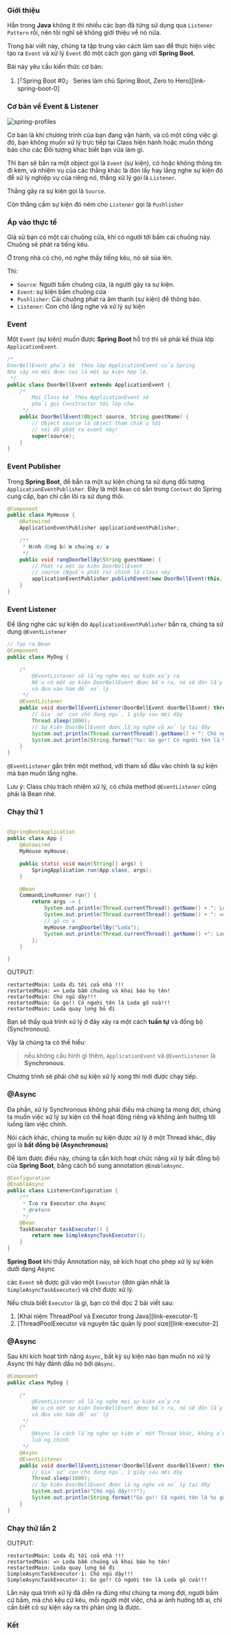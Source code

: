 

### Giới thiệu

Hẳn trong **Java** không ít thì nhiều các bạn đã từng sử dụng qua `Listener Pattern` rồi, nên tôi nghĩ sẽ không giới thiệu về nó nữa.

Trong bài viết này, chúng ta tập trung vào cách làm sao để thực hiện việc tạo ra `Event` và xử lý `Event` đó một cách gọn gàng với **Spring Boot**.

Bài này yêu cầu kiến thức cơ bản:

1. [「Spring Boot #0」 Series làm chủ Spring Boot, Zero to Hero][link-spring-boot-0]

### Cơ bản về Event & Listener

![spring-profiles](../../images/loda1559286387703/2.jpg)

Cơ bản là khi chương trình của bạn đang vận hành, và có một công việc gì đó, bạn không muốn xử lý trực tiếp tại Class hiện hành hoặc muốn thông báo cho các Đối tượng khác biết bạn vừa làm gì.

Thì bạn sẽ bắn ra một object gọi là `Event` (sự kiện), có hoặc không thông tin đi kèm, và nhiệm vụ của các thằng khác là đón lấy hay lắng nghe sự kiện đó để xử lý nghiệp vụ của riêng nó, thằng xử lý gọi là `Listener`.

Thằng gây ra sự kiện gọi là `Source`.

Còn thằng cầm sự kiện đó ném cho `Listener` gọi là `Pushlisher`

### Áp vào thực tế

Giả sử bạn có một cái chuông cửa, khi có người tới bấm cái chuông này. Chuông sẽ phát ra tiếng kêu.

Ở trong nhà có chó, nó nghe thấy tiếng kêu, nó sẽ sủa lên.

Thì:

- `Source`: Người bấm chuông cửa, là người gây ra sự kiện.
- `Event`: sự kiện bấm chuông cửa
- `Pushlisher`: Cái chuông phát ra âm thanh (sự kiện) để thông báo.
- `Listener`: Con chó lắng nghe và xử lý sự kiện

### Event

Một `Event` (sự kiện) muốn được **Spring Boot** hỗ trợ thì sẽ phải kế thừa lớp `ApplicationEvent`.

```java
/*
DoorBellEvent phải kế thừa lớp ApplicationEvent của Spring
Như vậy nó mới được coi là một sự kiện hợp lệ.
 */
public class DoorBellEvent extends ApplicationEvent {
    /*
        Mọi Class kế thừa ApplicationEvent sẽ
        phải gọi Constructor tới lớp cha.
     */
    public DoorBellEvent(Object source, String guestName) {
        // Object source là object tham chiếu tới
        // nơi đã phát ra event này!
        super(source);
    }
}
```

### Event Publisher

Trong **Spring Boot**, để bắn ra một sự kiện chúng ta sử dụng đối tượng `ApplicationEventPublisher`. Đây là một `Bean` có sẵn trong `Context` do Spring cung cấp, bạn chỉ cần lôi ra sử dụng thôi.

```java
@Component
public class MyHouse {
    @Autowired
    ApplicationEventPublisher applicationEventPublisher;

    /**
     * Hành động bấm chuông cửa
     */
    public void rangDoorbellBy(String guestName) {
        // Phát ra một sự kiện DoorBellEvent
        // source (Nguồn phát ra) chính là class này
        applicationEventPublisher.publishEvent(new DoorBellEvent(this, guestName));
    }
}
```

### Event Listener

Để lắng nghe các sự kiện do `ApplicationEventPublisher` bắn ra, chúng ta sử dụng `@EventListener`

```java
// Tạo ra Bean
@Component
public class MyDog {

    /*
        @EventListener sẽ lắng nghe mọi sự kiện xảy ra
        Nếu có một sự kiện DoorBellEvent được bắn ra, nó sẽ đón lấy
        và đưa vào hàm để xử lý
     */
    @EventListener
    public void doorBellEventListener(DoorBellEvent doorBellEvent) throws InterruptedException {
        // Giả sử con chó đang ngủ, 1 giây sau mới dậy
        Thread.sleep(1000);
        // Sự kiện DoorBellEvent được lắng nghe và xử lý tại đây
        System.out.println(Thread.currentThread().getName() + ": Chó ngủ dậy!!!");
        System.out.println(String.format("%s: Go go!! Có người tên là %s gõ cửa!!!", Thread.currentThread().getName(), doorBellEvent.getGuestName()));
    }
}

```

`@EventListener` gắn trên một method, với tham số đầu vào chính là sự kiện mà bạn muốn lắng nghe.

Lưu ý: Class chịu trách nhiệm xử lý, có chứa method `@EventListener` cũng phải là Bean nhé.

### Chạy thử 1

```java

@SpringBootApplication
public class App {
    @Autowired
    MyHouse myHouse;

    public static void main(String[] args) {
        SpringApplication.run(App.class, args);
    }

    @Bean
    CommandLineRunner run() {
        return args -> {
            System.out.println(Thread.currentThread().getName() + ": Loda đi tới cửa nhà !!!");
            System.out.println(Thread.currentThread().getName() + ": => Loda bấm chuông và khai báo họ tên!");
            // gõ cửa
            myHouse.rangDoorbellBy("Loda");
            System.out.println(Thread.currentThread().getName() +": Loda quay lưng bỏ đi");
        };
    }

}

```

OUTPUT:

```
restartedMain: Loda đi tới cửa nhà !!!
restartedMain: => Loda bấm chuông và khai báo họ tên!
restartedMain: Chó ngủ dậy!!!
restartedMain: Go go!! Có người tên là Loda gõ cửa!!!
restartedMain: Loda quay lưng bỏ đi
```

Bạn sẽ thấy quá trình xử lý ở đây xảy ra một cách **tuần tự** và đồng bộ (Synchronous).

Vậy là chúng ta có thể hiểu:

> nếu không cấu hình gì thêm, `ApplicationEvent` và `@EventListener` là **Synchronous**.

Chương trình sẽ phải chờ sự kiện xử lý xong thì mới được chạy tiếp.

### @Async

Đa phần, xử lý Synchronous không phải điều mà chúng ta mong đợi, chúng ta muốn việc xử lý sự kiện có thể hoạt động riêng và không ảnh hưởng tới luồng làm việc chính.

Nói cách khác, chúng ta muốn sự kiện được xử lý ở một Thread khác, đây gọi là **bất đồng bộ (Asynchronous)**

Để làm được điều này, chúng ta cần kích hoạt chức năng xử lý bất đồng bộ của **Spring Boot**, bằng cách bổ sung annotation `@EnableAsync`.

```java
@Configuration
@EnableAsync
public class ListenerConfiguration {
    /**
     * Tạo ra Executor cho Async
     * @return
     */
    @Bean
    TaskExecutor taskExecutor() {
        return new SimpleAsyncTaskExecutor();
    }
}
```

**Spring Boot** khi thấy Annotation này, sẽ kích hoạt cho phép xử lý sự kiện dưới dạng Async

các `Event` sẽ được gửi vào một `Executor` (đơn giản nhất là `SimpleAsyncTaskExecutor`) và chờ được xử lý.

Nếu chưa biết `Executor` là gì, bạn có thể đọc 2 bài viết sau:

1. [Khái niệm ThreadPool và Executor trong Java][link-executor-1]
2. [ThreadPoolExecutor và nguyên tắc quản lý pool size][link-executor-2]

### @Async

Sau khi kích hoạt tính năng `Async`, bất kỳ sự kiện nào bạn muốn nó xử lý Async thì hãy đánh dấu nó bởi `@Async`.

```java
@Component
public class MyDog {

    /*
        @EventListener sẽ lắng nghe mọi sự kiện xảy ra
        Nếu có một sự kiện DoorBellEvent được bắn ra, nó sẽ đón lấy
        và đưa vào hàm để xử lý
     */
    /*
        @Async là cách lắng nghe sự kiện ở một Thread khác, không ảnh hưởng tới
        luồng chính
     */
    @Async
    @EventListener
    public void doorBellEventListener(DoorBellEvent doorBellEvent) throws InterruptedException {
        // Giả sử con chó đang ngủ, 1 giây sau mới dậy
        Thread.sleep(1000);
        // Sự kiện DoorBellEvent được lắng nghe và xử lý tại đây
        System.out.println("Chó ngủ dậy!!!");
        System.out.println(String.format("Go go!! Có người tên là %s gõ cửa!!!", doorBellEvent.getGuestName()));
    }
}

```

### Chạy thử lần 2

OUTPUT:

```
restartedMain: Loda đi tới cửa nhà !!!
restartedMain: => Loda bấm chuông và khai báo họ tên!
restartedMain: Loda quay lưng bỏ đi
SimpleAsyncTaskExecutor-1: Chó ngủ dậy!!!
SimpleAsyncTaskExecutor-1: Go go!! Có người tên là Loda gõ cửa!!!
```

Lần này quá trình xử lý đã diễn ra đúng như chúng ta mong đợi, người bấm cứ bấm, mà chó kêu cứ kêu, mỗi người một việc, chả ai ảnh hưởng tới ai, chỉ cần biết có sự kiện xảy ra thì phản ứng là được.

### Kết

